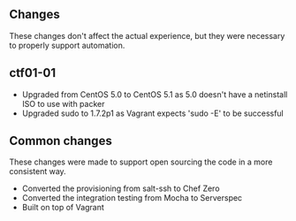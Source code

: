 ## Changes

These changes don't affect the actual experience, but they were necessary to properly support automation.

## ctf01-01

 * Upgraded from CentOS 5.0 to CentOS 5.1 as 5.0 doesn't have a netinstall ISO to use with packer
 * Upgraded sudo to 1.7.2p1 as Vagrant expects 'sudo -E' to be successful

## Common changes

These changes were made to support open sourcing the code in a more consistent way.

 * Converted the provisioning from salt-ssh to Chef Zero
 * Converted the integration testing from Mocha to Serverspec
 * Built on top of Vagrant
